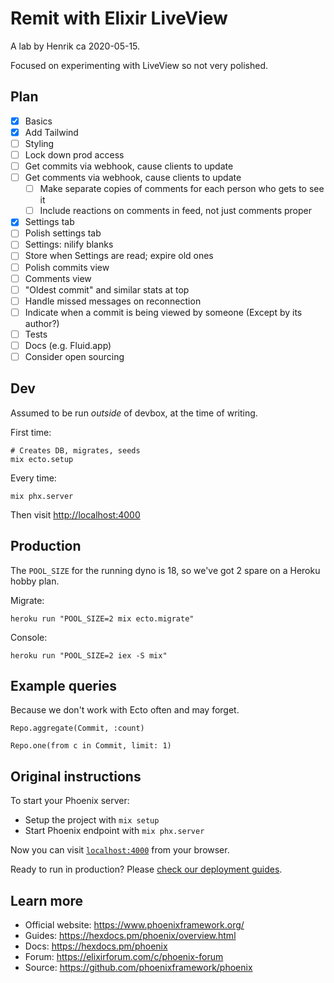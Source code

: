 # Remit with Elixir LiveView

A lab by Henrik ca 2020-05-15.

Focused on experimenting with LiveView so not very polished.

## Plan

- [x] Basics
- [x] Add Tailwind
- [ ] Styling
- [ ] Lock down prod access
- [ ] Get commits via webhook, cause clients to update
- [ ] Get comments via webhook, cause clients to update
  - [ ] Make separate copies of comments for each person who gets to see it
  - [ ] Include reactions on comments in feed, not just comments proper
- [x] Settings tab
- [ ] Polish settings tab
- [ ] Settings: nilify blanks
- [ ] Store when Settings are read; expire old ones
- [ ] Polish commits view
- [ ] Comments view
- [ ] "Oldest commit" and similar stats at top
- [ ] Handle missed messages on reconnection
- [ ] Indicate when a commit is being viewed by someone (Except by its author?)
- [ ] Tests
- [ ] Docs (e.g. Fluid.app)
- [ ] Consider open sourcing

## Dev

Assumed to be run *outside* of devbox, at the time of writing.

First time:

    # Creates DB, migrates, seeds
    mix ecto.setup

Every time:

    mix phx.server

Then visit <http://localhost:4000>

## Production

The `POOL_SIZE` for the running dyno is 18, so we've got 2 spare on a Heroku hobby plan.

Migrate:

    heroku run "POOL_SIZE=2 mix ecto.migrate"

Console:

    heroku run "POOL_SIZE=2 iex -S mix"

## Example queries

Because we don't work with Ecto often and may forget.

    Repo.aggregate(Commit, :count)

    Repo.one(from c in Commit, limit: 1)

## Original instructions

To start your Phoenix server:

  * Setup the project with `mix setup`
  * Start Phoenix endpoint with `mix phx.server`

Now you can visit [`localhost:4000`](http://localhost:4000) from your browser.

Ready to run in production? Please [check our deployment guides](https://hexdocs.pm/phoenix/deployment.html).

## Learn more

  * Official website: https://www.phoenixframework.org/
  * Guides: https://hexdocs.pm/phoenix/overview.html
  * Docs: https://hexdocs.pm/phoenix
  * Forum: https://elixirforum.com/c/phoenix-forum
  * Source: https://github.com/phoenixframework/phoenix
